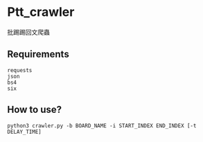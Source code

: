 # Ptt_crawler
批踢踢回文爬蟲

Requirements
--
    requests
    json
    bs4
    six

How to use?
--
    python3 crawler.py -b BOARD_NAME -i START_INDEX END_INDEX [-t DELAY_TIME]